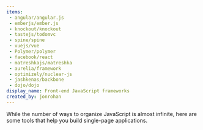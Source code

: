 ```yaml
---
items:
 - angular/angular.js
 - emberjs/ember.js
 - knockout/knockout
 - tastejs/todomvc
 - spine/spine
 - vuejs/vue
 - Polymer/polymer
 - facebook/react
 - matreshkajs/matreshka
 - aurelia/framework
 - optimizely/nuclear-js
 - jashkenas/backbone
 - dojo/dojo
display_name: Front-end JavaScript frameworks
created_by: jonrohan
---
```

While the number of ways to organize JavaScript is almost infinite, here are some tools that help you build single-page applications.
